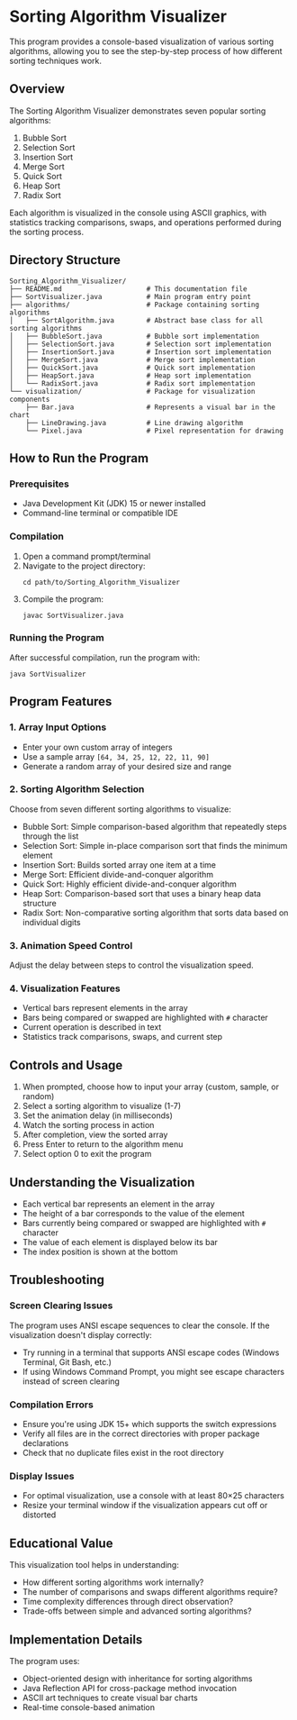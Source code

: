 # Sorting Algorithm Visualizer

This program provides a console-based visualization of various sorting algorithms, allowing you to see the step-by-step process of how different sorting techniques work.

## Overview

The Sorting Algorithm Visualizer demonstrates seven popular sorting algorithms:
1. Bubble Sort
2. Selection Sort
3. Insertion Sort
4. Merge Sort
5. Quick Sort
6. Heap Sort
7. Radix Sort

Each algorithm is visualized in the console using ASCII graphics, with statistics tracking comparisons, swaps, and operations performed during the sorting process.

## Directory Structure

```
Sorting_Algorithm_Visualizer/
├── README.md                     # This documentation file
├── SortVisualizer.java           # Main program entry point
├── algorithms/                   # Package containing sorting algorithms
│   ├── SortAlgorithm.java        # Abstract base class for all sorting algorithms
│   ├── BubbleSort.java           # Bubble sort implementation
│   ├── SelectionSort.java        # Selection sort implementation
│   ├── InsertionSort.java        # Insertion sort implementation
│   ├── MergeSort.java            # Merge sort implementation
│   ├── QuickSort.java            # Quick sort implementation
│   ├── HeapSort.java             # Heap sort implementation
│   └── RadixSort.java            # Radix sort implementation
└── visualization/                # Package for visualization components
    ├── Bar.java                  # Represents a visual bar in the chart
    ├── LineDrawing.java          # Line drawing algorithm
    └── Pixel.java                # Pixel representation for drawing
```

## How to Run the Program

### Prerequisites
- Java Development Kit (JDK) 15 or newer installed
- Command-line terminal or compatible IDE

### Compilation

1. Open a command prompt/terminal
2. Navigate to the project directory:
   ```
   cd path/to/Sorting_Algorithm_Visualizer
   ```
3. Compile the program:
   ```
   javac SortVisualizer.java
   ```

### Running the Program

After successful compilation, run the program with:
```
java SortVisualizer
```

## Program Features

### 1. Array Input Options
- Enter your own custom array of integers
- Use a sample array `[64, 34, 25, 12, 22, 11, 90]`
- Generate a random array of your desired size and range

### 2. Sorting Algorithm Selection
Choose from seven different sorting algorithms to visualize:
- Bubble Sort: Simple comparison-based algorithm that repeatedly steps through the list
- Selection Sort: Simple in-place comparison sort that finds the minimum element
- Insertion Sort: Builds sorted array one item at a time
- Merge Sort: Efficient divide-and-conquer algorithm
- Quick Sort: Highly efficient divide-and-conquer algorithm
- Heap Sort: Comparison-based sort that uses a binary heap data structure
- Radix Sort: Non-comparative sorting algorithm that sorts data based on individual digits

### 3. Animation Speed Control
Adjust the delay between steps to control the visualization speed.

### 4. Visualization Features
- Vertical bars represent elements in the array
- Bars being compared or swapped are highlighted with `#` character
- Current operation is described in text
- Statistics track comparisons, swaps, and current step

## Controls and Usage

1. When prompted, choose how to input your array (custom, sample, or random)
2. Select a sorting algorithm to visualize (1-7)
3. Set the animation delay (in milliseconds)
4. Watch the sorting process in action
5. After completion, view the sorted array
6. Press Enter to return to the algorithm menu
7. Select option 0 to exit the program

## Understanding the Visualization

- Each vertical bar represents an element in the array
- The height of a bar corresponds to the value of the element
- Bars currently being compared or swapped are highlighted with `#` character
- The value of each element is displayed below its bar
- The index position is shown at the bottom

## Troubleshooting

### Screen Clearing Issues
The program uses ANSI escape sequences to clear the console. If the visualization doesn't display correctly:
- Try running in a terminal that supports ANSI escape codes (Windows Terminal, Git Bash, etc.)
- If using Windows Command Prompt, you might see escape characters instead of screen clearing

### Compilation Errors
- Ensure you're using JDK 15+ which supports the switch expressions
- Verify all files are in the correct directories with proper package declarations
- Check that no duplicate files exist in the root directory

### Display Issues
- For optimal visualization, use a console with at least 80×25 characters
- Resize your terminal window if the visualization appears cut off or distorted

## Educational Value

This visualization tool helps in understanding:
- How different sorting algorithms work internally?
- The number of comparisons and swaps different algorithms require?
- Time complexity differences through direct observation?
- Trade-offs between simple and advanced sorting algorithms?

## Implementation Details

The program uses:
- Object-oriented design with inheritance for sorting algorithms
- Java Reflection API for cross-package method invocation
- ASCII art techniques to create visual bar charts
- Real-time console-based animation
